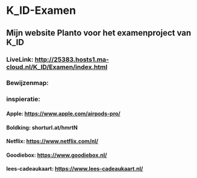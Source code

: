 # K_ID-Examen

## Mijn website Planto voor het examenproject van K_ID 

### LiveLink: http://25383.hosts1.ma-cloud.nl/K_ID/Examen/index.html
### Bewijzenmap: 

### inspieratie: 
#### Apple: https://www.apple.com/airpods-pro/ 
#### Boldking: shorturl.at/hmrtN 
#### Netflix: https://www.netflix.com/nl/ 
#### Goodiebox: https://www.goodiebox.nl/
#### lees-cadeaukaart:  https://www.lees-cadeaukaart.nl/
